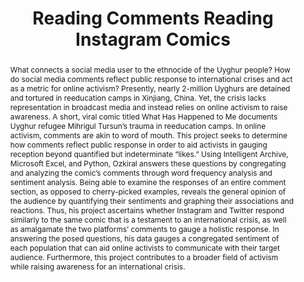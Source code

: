---
pid: g2021ozkiral
done: true
title: Reading Comments Reading Instagram Comics
category: Grad Fellowship Project
tags:
- social-media
- text-analysis
cohort_year: '2021'
abstract: "What connects a social media user to the ethnocide of the Uyghur people?
  How do social media comments reflect public response to international crises and
  act as a metric for online activism? Presently, nearly 2-million Uyghurs are detained
  and tortured in reeducation camps in Xinjiang, China. Yet, the crisis lacks representation
  in broadcast media and instead relies on online activism to raise awareness. A short,
  viral comic titled What Has Happened to Me documents Uyghur refugee Mihrigul Tursun’s
  trauma in reeducation camps. In online activism, comments are akin to word of mouth.
  This project seeks to determine how comments reflect public response in order to
  aid activists in gauging reception beyond quantified but indeterminate “likes.”
  \nUsing Intelligent Archive, Microsoft Excel, and Python, Ozkiral answers these
  questions by congregating and analyzing the comic’s comments through word frequency
  analysis and sentiment analysis. Being able to examine the responses of an entire
  comment section, as opposed to cherry-picked examples, reveals the general opinion
  of the audience by quantifying their sentiments and graphing their associations
  and reactions. Thus, his project ascertains whether Instagram and Twitter respond
  similarly to the same comic that is a testament to an international crisis, as well
  as amalgamate the two platforms’ comments to gauge a holistic response. In answering
  the posed questions, his data gauges a congregated sentiment of each population
  that can aid online activists to communicate with their target audience. Furthermore,
  this project contributes to a broader field of activism while raising awareness
  for an international crisis."
pis:
- ozkiral
order: '015'
layout: project
---